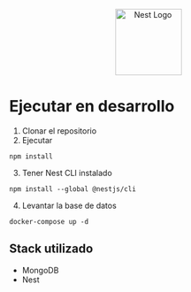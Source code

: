 <p align="center">
  <a href="http://nestjs.com/" target="blank"><img src="https://nestjs.com/img/logo-small.svg" width="120" alt="Nest Logo" /></a>
</p>

# Ejecutar en desarrollo

1. Clonar el repositorio
2. Ejecutar
  ```
  npm install
  ```
3. Tener Nest CLI instalado
  ```
  npm install --global @nestjs/cli
  ```
4. Levantar la base de datos
  ```
  docker-compose up -d
  ```

## Stack utilizado
* MongoDB
* Nest
